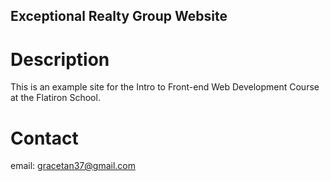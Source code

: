 Exceptional Realty Group Website
---

# Description 

This is an example site for the Intro to Front-end Web Development Course at the Flatiron School.

# Contact 

email: gracetan37@gmail.com